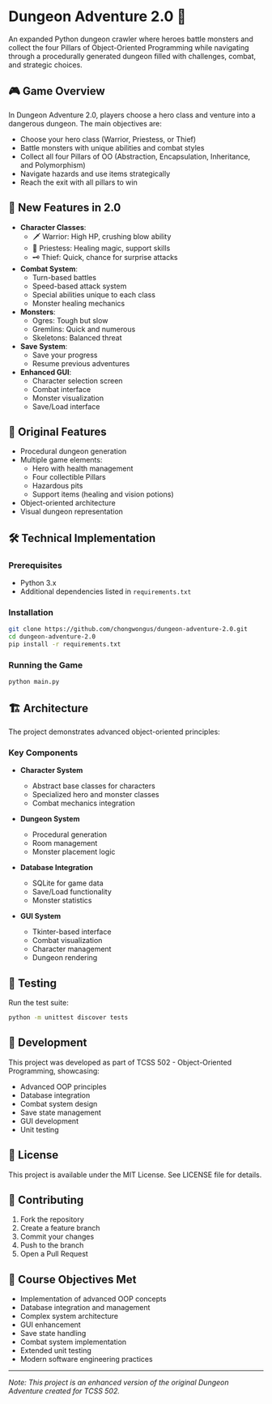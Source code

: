 # Dungeon Adventure 2.0 🏰

An expanded Python dungeon crawler where heroes battle monsters and collect the four Pillars of Object-Oriented Programming while navigating through a procedurally generated dungeon filled with challenges, combat, and strategic choices.

## 🎮 Game Overview

In Dungeon Adventure 2.0, players choose a hero class and venture into a dangerous dungeon. The main objectives are:

- Choose your hero class (Warrior, Priestess, or Thief)
- Battle monsters with unique abilities and combat styles
- Collect all four Pillars of OO (Abstraction, Encapsulation, Inheritance, and Polymorphism)
- Navigate hazards and use items strategically
- Reach the exit with all pillars to win

## 🌟 New Features in 2.0

- **Character Classes**:
  - 🗡️ Warrior: High HP, crushing blow ability
  - 📿 Priestess: Healing magic, support skills
  - 🗝️ Thief: Quick, chance for surprise attacks
- **Combat System**:
  - Turn-based battles
  - Speed-based attack system
  - Special abilities unique to each class
  - Monster healing mechanics
- **Monsters**:
  - Ogres: Tough but slow
  - Gremlins: Quick and numerous
  - Skeletons: Balanced threat
- **Save System**:
  - Save your progress
  - Resume previous adventures
- **Enhanced GUI**:
  - Character selection screen
  - Combat interface
  - Monster visualization
  - Save/Load interface

## 🎯 Original Features

- Procedural dungeon generation
- Multiple game elements:
  - Hero with health management
  - Four collectible Pillars
  - Hazardous pits
  - Support items (healing and vision potions)
- Object-oriented architecture
- Visual dungeon representation

## 🛠️ Technical Implementation

### Prerequisites

- Python 3.x
- Additional dependencies listed in `requirements.txt`

### Installation

```bash
git clone https://github.com/chongwongus/dungeon-adventure-2.0.git
cd dungeon-adventure-2.0
pip install -r requirements.txt
```

### Running the Game

```bash
python main.py
```

## 🏗️ Architecture

The project demonstrates advanced object-oriented principles:

### Key Components

- **Character System**
  - Abstract base classes for characters
  - Specialized hero and monster classes
  - Combat mechanics integration

- **Dungeon System**
  - Procedural generation
  - Room management
  - Monster placement logic

- **Database Integration**
  - SQLite for game data
  - Save/Load functionality
  - Monster statistics

- **GUI System**
  - Tkinter-based interface
  - Combat visualization
  - Character management
  - Dungeon rendering

## 🧪 Testing

Run the test suite:

```bash
python -m unittest discover tests
```

## 👥 Development

This project was developed as part of TCSS 502 - Object-Oriented Programming, showcasing:

- Advanced OOP principles
- Database integration
- Combat system design
- Save state management
- GUI development
- Unit testing

## 📄 License

This project is available under the MIT License. See LICENSE file for details.

## 🤝 Contributing

1. Fork the repository
2. Create a feature branch
3. Commit your changes
4. Push to the branch
5. Open a Pull Request

## 📝 Course Objectives Met

- Implementation of advanced OOP concepts
- Database integration and management
- Complex system architecture
- GUI enhancement
- Save state handling
- Combat system implementation
- Extended unit testing
- Modern software engineering practices

---

*Note: This project is an enhanced version of the original Dungeon Adventure created for TCSS 502.*
